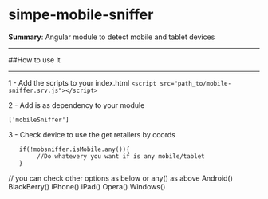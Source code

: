 # simpe-mobile-sniffer

**Summary**: Angular module to detect mobile and tablet devices

***
##How to use it
***
1 - Add the scripts to your index.html
```<script src="path_to/mobile-sniffer.srv.js"></script>```

2 - Add is as dependency to your module

```['mobileSniffer']```

3 - Check device to use the get retailers by coords

```
   if(!mobsniffer.isMobile.any()){
        //Do whatevery you want if is any mobile/tablet
   }
```  

// you can check other options as below or any() as above
Android() 
BlackBerry()
iPhone()
iPad()
Opera()
Windows()
